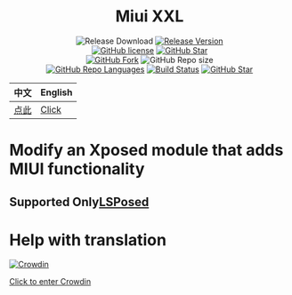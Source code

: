 <div align="center">

# Miui XXL

![Release Download](https://img.shields.io/github/downloads/xiaowine/Miui_XXL/total?style=flat-square)
[![Release Version](https://img.shields.io/github/v/release/xiaowine/Miui_XXLc?style=flat-square)](https://github.com/xiaowine/Miui_XXL/releases/latest)  
[![GitHub license](https://img.shields.io/github/license/xiaowine/Miui_XXL?style=flat-square)](LICENSE)
[![GitHub Star](https://img.shields.io/github/stars/xiaowine/Miui_XXL?style=flat-square)](https://github.com/xiaowine/Miui_XXL/stargazers)  
[![GitHub Fork](https://img.shields.io/github/forks/xiaowine/Miui_XXL?style=flat-square)](https://github.com/xiaowine/Miui_XXL/network/members)
![GitHub Repo size](https://img.shields.io/github/repo-size/xiaowine/Miui_XXL?style=flat-square&color=3cb371)  
[![GitHub Repo Languages](https://img.shields.io/github/languages/top/xiaowine/Miui_XXL?style=flat-square)](https://github.com/xiaowine/Miui_XXL/search?l=java)
[![Build Status](https://img.shields.io/endpoint.svg?url=https://actions-badge.atrox.dev/xiaowine/Miui_XXL/badge?ref=main&style=flat)](https://actions-badge.atrox.dev/xiaowine/Miui_XXL/goto?ref=main)
[![GitHub Star](https://img.shields.io/github/stars/xiaowine/Miui_XXL.svg?style=social)](https://github.com/xiaowine/Miui_XXL)


| 中文               | English                |
|------------------|------------------------|
| [点此](/README.md) | [Click](/README_EN.md) |


</div>

# Modify an Xposed module that adds MIUI functionality

## Supported Only[LSPosed](https://github.com/Lsposed/Lsposed)

# Help with translation

[![Crowdin](https://badges.crowdin.net/miuixxl/localized.svg)](https://crowdin.com/project/miuixxl)

[Click to enter Crowdin](https://crowdin.com/project/miuixxl)